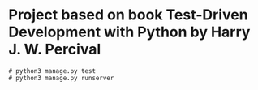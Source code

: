 # Project based on book Test-Driven Development with Python by Harry J. W. Percival
```
# python3 manage.py test
# python3 manage.py runserver
```